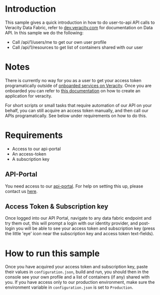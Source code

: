 # Introduction 
This sample gives a quick introduction in how to do user-to-api API calls to Veracity Data Fabric, refer to [dev.veracity.com](https://developer.veracity.com/doc/data-fabric-api#overview-0) for documentation on Data API.
In this sample we do the following:
- Call /api/1/users/me to get our own user profile
- Call /api/1/resources to get list of containers shared with our user



# Notes
There is currently no way for you as a user to get your access token programatically outside of [onboarded services on Veracity](https://developer.veracity.com/doc/onboarding-a-service). Once you are onboarded you can refer to [this documentation](https://developer.veracity.com/doc/create-veracity-app) on how to create an application for veracity.

For short scripts or small tasks that require automation of our API on your behalf, you can still acquire an access token manually, and then call our APIs programatically. See below under requirements on how to do this.



# Requirements
- Access to our api-portal
- An access-token
- A subscription key

## API-Portal
You need access to our [api-portal](https://api-portal.veracity.com/). For help on setting this up, please contact us [here](https://services.veracity.com/form/SupportAnonymous).

## Access Token & Subscription key
Once logged into our API Portal, navigate to any data fabric endpoint and try them out, this will prompt a login with our identity provider, and post-login you will be able to see your access token and subscription key (press the little 'eye' icon near the subscription key and access token text-fields).


# How to run this sample
Once you have acquired your access token and subscription key, paste their values in `configuration.json`, build and run, you should then in the console see your own profile and a list of containers (if any) shared with you. If you have access only to our production environment, make sure the environment variable in `configuration.json` is set to `Production`.